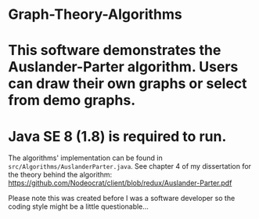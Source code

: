 # Graph-Theory-Algorithms
# This software demonstrates the Auslander-Parter algorithm. Users can draw their own graphs or select from demo graphs.
# Java SE 8 (1.8) is required to run.

The algorithms' implementation can be found in `src/Algorithms/AuslanderParter.java`.
See chapter 4 of my dissertation for the theory behind the algorithm: https://github.com/Nodeocrat/client/blob/redux/Auslander-Parter.pdf 

Please note this was created before I was a software developer so the coding style might be a little questionable...
